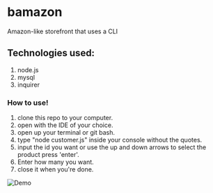 # bamazon
 Amazon-like storefront that uses a CLI 
## Technologies used:
1. node.js
2. mysql
3. inquirer


### How to use!

1. clone this repo to your computer.
2. open with the IDE of your choice.
3. open up your terminal or git bash.
4. type "node customer.js" inside your console without the quotes.
5. input the id you want or use the up and down arrows to select the product press 'enter'.
6. Enter how many you want.
7. close it when you're done.

![Demo](https://github.com/ASuicidalCow/bamazon/blob/master/bamazonDemo.gif)

